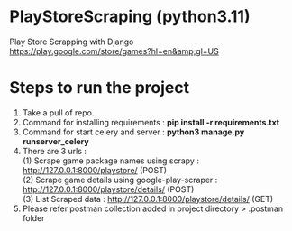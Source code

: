 # PlayStoreScraping (python3.11)
Play Store Scrapping with Django \
https://play.google.com/store/games?hl=en&amp;gl=US

# Steps to run the project
1. Take a pull of repo.
2. Command for installing requirements : **pip install -r requirements.txt**
3. Command for start celery and server : **python3 manage.py runserver_celery**
4. There are 3 urls :\
   (1) Scrape game package names using scrapy : http://127.0.0.1:8000/playstore/ (POST)\
   (2) Scrape game details using google-play-scraper : http://127.0.0.1:8000/playstore/details/ (POST)\
   (3) List Scraped data : http://127.0.0.1:8000/playstore/details/ (GET)
5. Please refer postman collection added in project directory > .postman folder